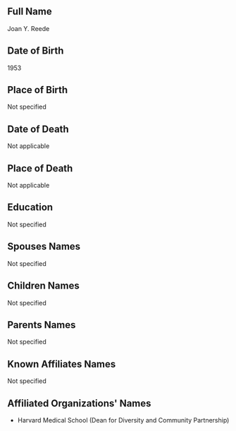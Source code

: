 
## Full Name
Joan Y. Reede 

## Date of Birth
1953

## Place of Birth
Not specified

## Date of Death
Not applicable

## Place of Death
Not applicable

## Education
Not specified

## Spouses Names
Not specified

## Children Names
Not specified

## Parents Names
Not specified

## Known Affiliates Names
Not specified

## Affiliated Organizations' Names
- Harvard Medical School (Dean for Diversity and Community Partnership)